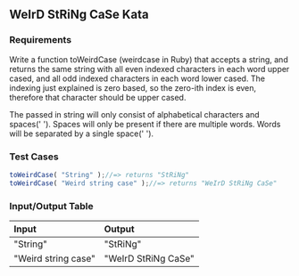 ## WeIrD StRiNg CaSe Kata

### Requirements 

Write a function toWeirdCase (weirdcase in Ruby) that accepts a string, and returns the same string with all even indexed characters in each word upper cased, and all odd indexed characters in each word lower cased. The indexing just explained is zero based, so the zero-ith index is even, therefore that character should be upper cased.

The passed in string will only consist of alphabetical characters and spaces(' '). Spaces will only be present if there are multiple words. Words will be separated by a single space(' ').

### Test Cases

```JavaScript
toWeirdCase( "String" );//=> returns "StRiNg"
toWeirdCase( "Weird string case" );//=> returns "WeIrD StRiNg CaSe"
```

### Input/Output Table

| Input                                          | Output |
| :--------------------------------------------- | :----- |
| "String"                           | "StRiNg"      |
| "Weird string case"                | "WeIrD StRiNg CaSe"   |



